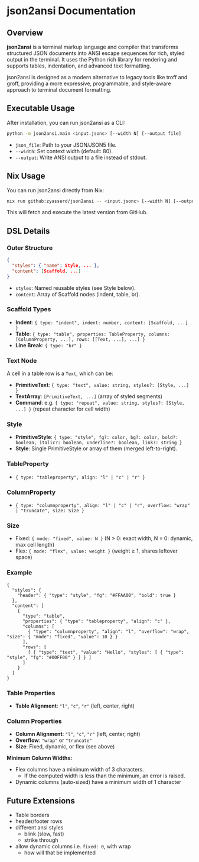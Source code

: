 
# json2ansi Documentation

## Overview

**json2ansi** is a terminal markup language and compiler that transforms structured JSON documents into ANSI escape sequences for rich, styled output in the terminal. It uses the Python rich library for rendering and supports tables, indentation, and advanced text formatting.

json2ansi is designed as a modern alternative to legacy tools like troff and groff, providing a more expressive, programmable, and style-aware approach to terminal document formatting.

## Executable Usage

After installation, you can run json2ansi as a CLI:

```sh
python -m json2ansi.main <input.jsonc> [--width N] [--output file]
```

- `json_file`: Path to your JSON/JSON5 file.
- `--width`: Set context width (default: 80).
- `--output`: Write ANSI output to a file instead of stdout.

## Nix Usage

You can run json2ansi directly from Nix:

```sh
nix run github:zyasserd/json2ansi -- <input.jsonc> [--width N] [--output file]
```

This will fetch and execute the latest version from GitHub.

## DSL Details

### Outer Structure

```json
{
  "styles": { "name": Style, ... },
  "content": [Scaffold, ...]
}
```
- `styles`: Named reusable styles (see Style below).
- `content`: Array of Scaffold nodes (indent, table, br).

### Scaffold Types

- **Indent**: `{ type: "indent", indent: number, content: [Scaffold, ...] }`
- **Table**: `{ type: "table", properties: TableProperty, columns: [ColumnProperty, ...], rows: [[Text, ...], ...] }`
- **Line Break**: `{ type: "br" }`

### Text Node

A cell in a table row is a `Text`, which can be:
- **PrimitiveText**: `{ type: "text", value: string, styles?: [Style, ...] }`
- **TextArray**: `[PrimitiveText, ...]` (array of styled segments)
- **Command**: e.g. `{ type: "repeat", value: string, styles?: [Style, ...] }` (repeat character for cell width)

### Style

- **PrimitiveStyle**: `{ type: "style", fg?: color, bg?: color, bold?: boolean, italic?: boolean, underline?: boolean, link?: string }`
- **Style**: Single PrimitiveStyle or array of them (merged left-to-right).

### TableProperty

- `{ type: "tableproperty", align: "l" | "c" | "r" }`

### ColumnProperty

- `{ type: "columnproperty", align: "l" | "c" | "r", overflow: "wrap" | "truncate", size: Size }`

### Size

- Fixed: `{ mode: "fixed", value: N }` (N > 0: exact width, N = 0: dynamic, max cell length)
- Flex: `{ mode: "flex", value: weight }` (weight ≥ 1, shares leftover space)

### Example

```jsonc
{
  "styles": {
    "header": { "type": "style", "fg": "#FFAA00", "bold": true }
  },
  "content": [
    {
      "type": "table",
      "properties": { "type": "tableproperty", "align": "c" },
      "columns": [
        { "type": "columnproperty", "align": "l", "overflow": "wrap", "size": { "mode": "fixed", "value": 10 } }
      ],
      "rows": [
        [ { "type": "text", "value": "Hello", "styles": [ { "type": "style", "fg": "#00FF00" } ] } ]
      ]
    }
  ]
}
```


### Table Properties

- **Table Alignment**: `"l"`, `"c"`, `"r"` (left, center, right)


### Column Properties

- **Column Alignment**: `"l"`, `"c"`, `"r"` (left, center, right)
- **Overflow**: `"wrap"` or `"truncate"`
- **Size**: Fixed, dynamic, or flex (see above)

**Minimum Column Widths:**
- Flex columns have a minimum width of 3 characters.
  - If the computed width is less than the minimum, an error is raised.
- Dynamic columns (auto-sized) have a minimum width of 1 character

## Future Extensions

- Table borders
- header/footer rows
- different ansi styles
  - blink (slow, fast)
  - strike through
- allow dynamic columns i.e. `fixed: 0`, with wrap
  - how will that be implemented


